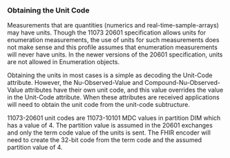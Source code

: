 ### Obtaining the Unit Code
Measurements that are quantities (numerics and real-time-sample-arrays) may have units. Though the 11073 20601 specification allows units for enumeration measurements, the use of units for such measurements does not make sense and this profile assumes that enumeration measurements will never have units. In the newer versions of the 20601 specification, units are not allowed in Enumeration objects.

Obtaining the units in most cases is a simple as decoding the Unit-Code attribute. However, the Nu-Observed-Value and Compound-Nu-Observed-Value attributes have their own unit code, and this value overrides the value in the Unit-Code attribute. When these attributes are received applications will need to obtain the unit code from the unit-code subtructure.

11073-20601 unit codes are 11073-10101 MDC values in partition DIM which has a value of 4. The partition value is assumed in the 20601 exchanges and only the term code value of the units is sent. The FHIR encoder will need to create the 32-bit code from the term code and the assumed partition value of 4.